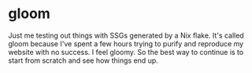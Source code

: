 # gloom

Just me testing out things with SSGs generated by a Nix flake. It's called gloom because I've spent a few hours trying to purify and reproduce my website with no success. I feel gloomy. So the best way to continue is to start from scratch and see how things end up.
